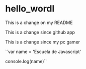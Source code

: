 # hello_wordl

This is a change on my README

This is a change since github app

This is a change since my pc gamer

   ``var name = 'Escuela de Javascript'

  console.log(name)``
  
